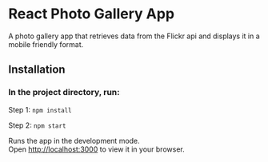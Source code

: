 # React Photo Gallery App

A photo gallery app that retrieves data from the Flickr api and displays it in a mobile friendly format.

## Installation

### In the project directory, run:

Step 1: `npm install`

Step 2: `npm start`

Runs the app in the development mode.\
Open [http://localhost:3000](http://localhost:3000) to view it in your browser.

